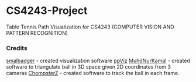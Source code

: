 # CS4243-Project
Table Tennis Path Visualization for CS4243 (COMPUTER VISION AND PATTERN RECOGNITION)

### Credits
[smalbadger](https://github.com/smalbadger) - created visualization software [ppViz](https://github.com/smalbadger/PingPongTracker/tree/master/viz)
[MuhdNurKamal](https://github.com/MuhdNurKamal) - created software to triangulate ball in 3D space given 2D coordinates from 3 cameras
[ChompsterZ](https://github.com/ChompsterZ) - created software to track the ball in each frame.

